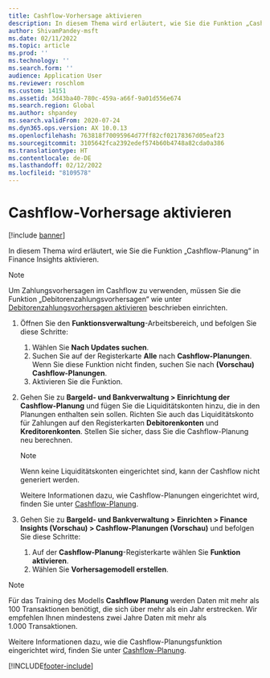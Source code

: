 ```yaml
---
title: Cashflow-Vorhersage aktivieren
description: In diesem Thema wird erläutert, wie Sie die Funktion „Cashflow-Planung“ in Finance Insights aktivieren.
author: ShivamPandey-msft
ms.date: 02/11/2022
ms.topic: article
ms.prod: ''
ms.technology: ''
ms.search.form: ''
audience: Application User
ms.reviewer: roschlom
ms.custom: 14151
ms.assetid: 3d43ba40-780c-459a-a66f-9a01d556e674
ms.search.region: Global
ms.author: shpandey
ms.search.validFrom: 2020-07-24
ms.dyn365.ops.version: AX 10.0.13
ms.openlocfilehash: 763818f70095964d77ff82cf02178367d05eaf23
ms.sourcegitcommit: 3105642fca2392edef574b60b4748a82cda0a386
ms.translationtype: HT
ms.contentlocale: de-DE
ms.lasthandoff: 02/12/2022
ms.locfileid: "8109578"
---
```

# <a name="enable-cash-flow-forecasting"></a>Cashflow-Vorhersage aktivieren

[!include [banner](../includes/banner.md)]

In diesem Thema wird erläutert, wie Sie die Funktion „Cashflow-Planung“ in Finance Insights aktivieren.

> [!NOTE]
> Um Zahlungsvorhersagen im Cashflow zu verwenden, müssen Sie die Funktion „Debitorenzahlungsvorhersagen“ wie unter [Debitorenzahlungsvorhersagen aktivieren](enable-cust-paymnt-prediction.md) beschrieben einrichten.
  
1. Öffnen Sie den **Funktionsverwaltung**-Arbeitsbereich, und befolgen Sie diese Schritte:

    1. Wählen Sie **Nach Updates suchen**.
    2. Suchen Sie auf der Registerkarte **Alle** nach **Cashflow-Planungen**. Wenn Sie diese Funktion nicht finden, suchen Sie nach **(Vorschau) Cashflow-Planungen**. 
    3. Aktivieren Sie die Funktion.

2. Gehen Sie zu **Bargeld- und Bankverwaltung \> Einrichtung der Cashflow-Planung** und fügen Sie die Liquiditätskonten hinzu, die in den Planungen enthalten sein sollen. Richten Sie auch das Liquiditätskonto für Zahlungen auf den Registerkarten **Debitorenkonten** und **Kreditorenkonten**. Stellen Sie sicher, dass Sie die Cashflow-Planung neu berechnen.

    > [!NOTE]
    > Wenn keine Liquiditätskonten eingerichtet sind, kann der Cashflow nicht generiert werden.
    >
    > Weitere Informationen dazu, wie Cashflow-Planungen eingerichtet wird, finden Sie unter [Cashflow-Planung](../cash-bank-management/cash-flow-forecasting.md).

3. Gehen Sie zu **Bargeld- und Bankverwaltung \> Einrichten \> Finance Insights (Vorschau) \> Cashflow-Planungen (Vorschau)** und befolgen Sie diese Schritte:

    1. Auf der **Cashflow-Planung**-Registerkarte wählen Sie **Funktion aktivieren**.
    2. Wählen Sie **Vorhersagemodell erstellen**.

> [!NOTE]
> Für das Training des Modells **Cashflow Planung** werden Daten mit mehr als 100 Transaktionen benötigt, die sich über mehr als ein Jahr erstrecken. Wir empfehlen Ihnen mindestens zwei Jahre Daten mit mehr als 1.000 Transaktionen.

Weitere Informationen dazu, wie die Cashflow-Planungsfunktion eingerichtet wird, finden Sie unter [Cashflow-Planung](cash-flow-forecast-intro.md).

[!INCLUDE[footer-include](../../includes/footer-banner.md)]
